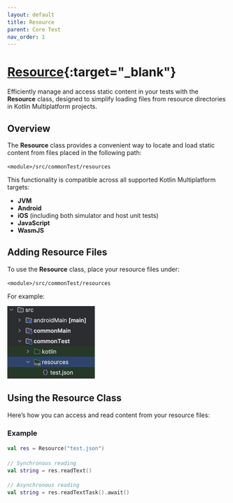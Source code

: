 ```yaml
---
layout: default
title: Resource
parent: Core Test
nav_order: 1
---
```


# [Resource](https://kmp.telereso.io/docs/core-test/0.6.1/-core/io.telereso.kmp.core.test/-resource/index.html){:target="_blank"}

Efficiently manage and access static content in your tests with the **Resource** class, designed to simplify loading files from resource directories in Kotlin Multiplatform projects.

## Overview

The **Resource** class provides a convenient way to locate and load static content from files placed in the following path:

`<module>/src/commonTest/resources`

This functionality is compatible across all supported Kotlin Multiplatform targets:

- **JVM**
- **Android**
- **iOS** (including both simulator and host unit tests)
- **JavaScript**
- **WasmJS**

## Adding Resource Files

To use the **Resource** class, place your resource files under:

`<module>/src/commonTest/resources`

For example:

![Resource File Structure](img.png)

## Using the Resource Class

Here’s how you can access and read content from your resource files:

### Example

```kotlin
val res = Resource("test.json")

// Synchronous reading
val string = res.readText()

// Asynchronous reading
val string = res.readTextTask().await()
```

